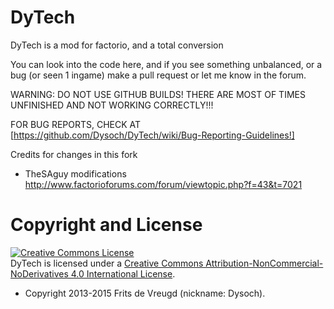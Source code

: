 DyTech
======

DyTech is a mod for factorio, and a total conversion

You can look into the code here, and if you see something unbalanced, or a bug (or seen 1 ingame) make a pull request or let me know in the forum.



WARNING:
DO NOT USE GITHUB BUILDS! THERE ARE MOST OF TIMES UNFINISHED AND NOT WORKING CORRECTLY!!!

FOR BUG REPORTS, CHECK AT [https://github.com/Dysoch/DyTech/wiki/Bug-Reporting-Guidelines!]

Credits for changes in this fork
- TheSAguy modifications http://www.factorioforums.com/forum/viewtopic.php?f=43&t=7021


Copyright and License
======
<a rel="license" href="http://creativecommons.org/licenses/by-nc-nd/4.0/"><img alt="Creative Commons License" style="border-width:0" src="https://i.creativecommons.org/l/by-nc-nd/4.0/88x31.png" /></a><br />DyTech is licensed under a <a rel="license" href="http://creativecommons.org/licenses/by-nc-nd/4.0/">Creative Commons Attribution-NonCommercial-NoDerivatives 4.0 International License</a>.
- Copyright 2013-2015 Frits de Vreugd (nickname: Dysoch).
